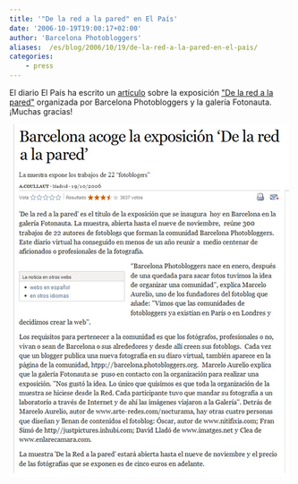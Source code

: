 ```yaml
---
title: '"De la red a la pared" en El País'
date: '2006-10-19T19:00:17+02:00'
author: 'Barcelona Photobloggers'
aliases:  /es/blog/2006/10/19/de-la-red-a-la-pared-en-el-pais/
categories:
    - press
---
```


El diario El País ha escrito un <a href="http://tecnologia.elpais.com/tecnologia/2006/10/19/actualidad/1161246483_850215.html">artículo</a> sobre la exposición <a href="http://barcelonaphotobloggers.org/2006/10/16/exposicion-de-la-red-a-la-pared/">"De la red a la pared"</a> organizada por Barcelona Photobloggers y la galería Fotonauta. ¡Muchas gracias!

<a href="http://tecnologia.elpais.com/tecnologia/2006/10/19/actualidad/1161246483_850215.html"><img src="elpais.jpg" alt="&quot;De la red a la pared&quot; en El País" width="500" height="631" class="alignnone size-full wp-image-7524"></a>